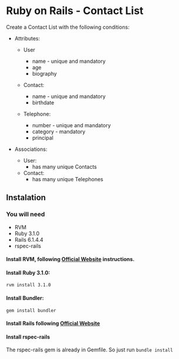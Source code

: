# Ruby on Rails - Contact List
Create a Contact List with the following conditions:
- Attributes:
  - User
    - name - unique and mandatory
    - age
    - biography

  - Contact:
    - name - unique and mandatory
    - birthdate

  - Telephone:
    - number - unique and mandatory
    - category - mandatory
    - principal

- Associations:
  - User:
    - has many unique Contacts
  - Contact:
    - has many unique Telephones

## Instalation

### You will need
- RVM
- Ruby 3.1.0
- Rails 6.1.4.4
- rspec-rails

#### Install RVM, following [Official Website](https://rvm.io/rvm/install) instructions.

#### Install Ruby 3.1.0:
```
rvm install 3.1.0
```

#### Install Bundler:
```
gem install bundler
```

#### Install Rails following [Official Website](https://guides.rubyonrails.org/v6.1.4.4/getting_started.html#creating-a-new-rails-project-installing-rails)

#### Install rspec-rails
The rspec-rails gem is already in Gemfile.
So just run `bundle install`
